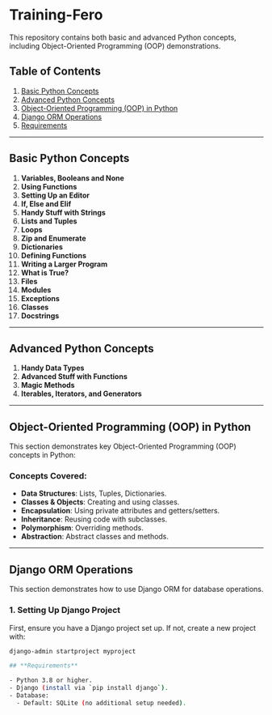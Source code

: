 # Training-Fero

This repository contains both basic and advanced Python concepts, including Object-Oriented Programming (OOP) demonstrations.

## Table of Contents
1. [Basic Python Concepts](#basic-python-concepts)
2. [Advanced Python Concepts](#advanced-python-concepts)
3. [Object-Oriented Programming (OOP) in Python](#object-oriented-programming-oop-in-python)
4. [Django ORM Operations](#django-orm-operations)
5. [Requirements](#requirements)

---

## Basic Python Concepts

1. **Variables, Booleans and None**
2. **Using Functions**
3. **Setting Up an Editor**
4. **If, Else and Elif**
5. **Handy Stuff with Strings**
6. **Lists and Tuples**
7. **Loops**
8. **Zip and Enumerate**
9. **Dictionaries**
10. **Defining Functions**
11. **Writing a Larger Program**
12. **What is True?**
13. **Files**
14. **Modules**
15. **Exceptions**
16. **Classes**
17. **Docstrings**

---

## Advanced Python Concepts

1. **Handy Data Types**
2. **Advanced Stuff with Functions**
3. **Magic Methods**
4. **Iterables, Iterators, and Generators**

---

## Object-Oriented Programming (OOP) in Python

This section demonstrates key Object-Oriented Programming (OOP) concepts in Python:

### Concepts Covered:
- **Data Structures**: Lists, Tuples, Dictionaries.
- **Classes & Objects**: Creating and using classes.
- **Encapsulation**: Using private attributes and getters/setters.
- **Inheritance**: Reusing code with subclasses.
- **Polymorphism**: Overriding methods.
- **Abstraction**: Abstract classes and methods.

---

## Django ORM Operations

This section demonstrates how to use Django ORM for database operations.

### 1. Setting Up Django Project

First, ensure you have a Django project set up. If not, create a new project with:

```bash
django-admin startproject myproject

## **Requirements**

- Python 3.8 or higher.
- Django (install via `pip install django`).
- Database:
  - Default: SQLite (no additional setup needed).
